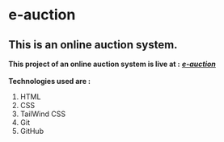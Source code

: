 # e-auction
## This is an online auction system.<br/>
**This project of an online auction system is live at :** [***e-auction***](https://ganesh-panigrahi.github.io/e-auction/) <br/> <br/>
**Technologies used are :**<br/>
1. HTML <br/>
2. CSS <br/>
3. TailWind CSS<br/>
4. Git <br/>
5. GitHub <br/>

